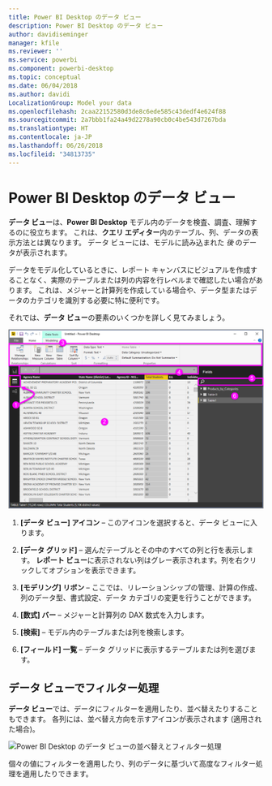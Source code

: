 ```yaml
---
title: Power BI Desktop のデータ ビュー
description: Power BI Desktop のデータ ビュー
author: davidiseminger
manager: kfile
ms.reviewer: ''
ms.service: powerbi
ms.component: powerbi-desktop
ms.topic: conceptual
ms.date: 06/04/2018
ms.author: davidi
LocalizationGroup: Model your data
ms.openlocfilehash: 2caa22152580d3de8c6ede585c43dedf4e624f88
ms.sourcegitcommit: 2a7bbb1fa24a49d2278a90cb0c4be543d7267bda
ms.translationtype: HT
ms.contentlocale: ja-JP
ms.lasthandoff: 06/26/2018
ms.locfileid: "34813735"
---
```

# <a name="data-view-in-power-bi-desktop"></a>Power BI Desktop のデータ ビュー
**データ ビュー**は、**Power BI Desktop** モデル内のデータを検査、調査、理解するのに役立ちます。 これは、**クエリ エディター**内のテーブル、列、データの表示方法とは異なります。 データ ビューには、モデルに読み込まれた *後* のデータが表示されます。

データをモデル化しているときに、レポート キャンバスにビジュアルを作成することなく、実際のテーブルまたは列の内容を行レベルまで確認したい場合があります。 これは、メジャーと計算列を作成している場合や、データ型またはデータのカテゴリを識別する必要に特に便利です。

それでは、**データ ビュー**の要素のいくつかを詳しく見てみましょう。

![Power BI Desktop のデータ ビュー](media/desktop-data-view/dataview_fullscreen.png)

1. **[データ ビュー] アイコン** – このアイコンを選択すると、データ ビューに入ります。

2. **[データ グリッド]** – 選んだテーブルとその中のすべての列と行を表示します。 **レポート ビュー**に表示されない列はグレー表示されます。列を右クリックしてオプションを表示できます。

3. **[モデリング] リボン** – ここでは、リレーションシップの管理、計算の作成、列のデータ型、書式設定、データ カテゴリの変更を行うことができます。

4. **[数式] バー** – メジャーと計算列の DAX 数式を入力します。

5. **[検索]** – モデル内のテーブルまたは列を検索します。

6. **[フィールド] 一覧** – データ グリッドに表示するテーブルまたは列を選びます。

## <a name="filtering-in-data-view"></a>データ ビューでフィルター処理

**データ ビュー**では、データにフィルターを適用したり、並べ替えたりすることもできます。 各列には、並べ替え方向を示すアイコンが表示されます (適用された場合)。

![Power BI Desktop のデータ ビューの並べ替えとフィルター処理](media/desktop-data-view/dataview_sort-and-filter.png)

個々の値にフィルターを適用したり、列のデータに基づいて高度なフィルター処理を適用したりできます。 


